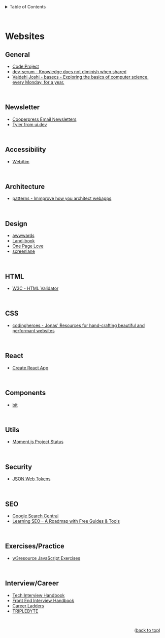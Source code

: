 <div id="top"></div>

<details>
  <summary>Table of Contents</summary>
  <a href="#websites">Websites</a>
  <ul>
    <li><a href="#general">General</a></li>
    <li><a href="#newsletter">Newsletter</a></li>
    <li><a href="#accessibility">Accessibility</a></li>
    <li><a href="#architecture">Architecture</a></li>
    <li><a href="#design">Design</a></li>
    <li><a href="#html">HTML</a></li>
    <li><a href="#css">CSS</a></li>
    <li><a href="#react">React</a></li>
    <li><a href="#components">Components</a></li>
    <li><a href="#utils">Utils</a></li>
    <li><a href="#security">Security</a></li>
    <li><a href="#seo">SEO</a></li>
    <li><a href="#exercisespractice">Exercises/Practice</a></li>
    <li><a href="#interviewcareer">Interview/Career</a></li>
  </ul>
</details>

&nbsp;

# Websites

## General

- [Code Project](https://www.codeproject.com/)
- [dev-serum - Knowledge does not diminish when shared](https://blog.devserum.com/)
- [Vaidehi Joshi - basecs - Exploring the basics of computer science, every Monday, for a year.](https://medium.com/basecs)

&nbsp;

## Newsletter

- [Cooperpress Email Newsletters](https://cooperpress.com/publications/)
- [Tyler from ui.dev](https://bytes.dev/)

&nbsp;

## Accessibility

- [WebAim](https://webaim.org/)

&nbsp;

## Architecture

- [patterns - Immprove how you architect webapps](https://www.patterns.dev/)

&nbsp;

## Design

- [awwwards](https://www.awwwards.com/)
- [Land-book](https://land-book.com/)
- [One Page Love](https://onepagelove.com/)
- [screenlane](https://screenlane.com/)

&nbsp;

## HTML

- [W3C - HTML Validator](https://validator.w3.org/#validate_by_input)

&nbsp;

## CSS

- [codingheroes - Jonas' Resources for hand-crafting beautiful and performant websites](https://codingheroes.io/resources/)

&nbsp;

## React

- [Create React App](https://create-react-app.dev/)

&nbsp;

## Components

- [bit](https://bit.dev/)

&nbsp;

## Utils

- [Moment.js Project Status](https://momentjs.com/docs/#/-project-status/)

&nbsp;

## Security

- [JSON Web Tokens ](https://jwt.io/)

&nbsp;

## SEO

- [Google Search Central](https://developers.google.com/search)
- [Learning SEO – A Roadmap with Free Guides & Tools](https://learningseo.io/)

&nbsp;

## Exercises/Practice

- [w3resource JavaScript Exercises](https://www.w3resource.com/javascript-exercises/)

&nbsp;

## Interview/Career

- [Tech Interview Handbook](https://www.techinterviewhandbook.org/)
- [Front End Interview Handbook](https://www.frontendinterviewhandbook.com/)
- [Career Ladders](https://career-ladders.dev/)
- [TRIPLEBYTE](https://triplebyte.com/)

&nbsp;

<p align="right">(<a href="#top">back to top</a>)</p>

&nbsp;
